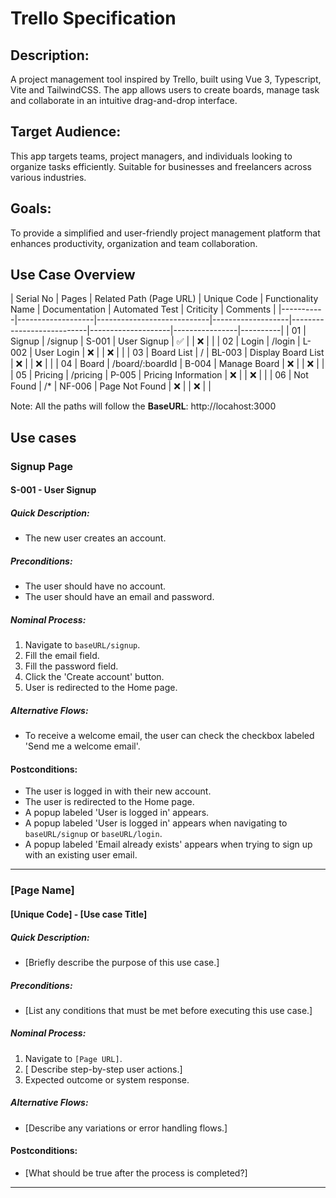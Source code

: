 Trello Specification
====================

## Description:
A project management tool inspired by Trello, built using Vue 3, Typescript, Vite and TailwindCSS. The app allows users to create boards, manage task and collaborate in an intuitive drag-and-drop interface.

## Target Audience:
This app targets teams, project managers, and individuals looking to organize tasks efficiently. Suitable for businesses and freelancers across various industries.

## Goals:
To provide a simplified and user-friendly project management platform that enhances productivity, organization and team collaboration.


## Use Case Overview

| Serial No | Pages             | Related Path (Page URL)    | Unique Code       | Functionality Name        | Documentation      | Automated Test | Criticity | Comments |
|-----------|-------------------|----------------------------|-------------------|---------------------------|--------------------|----------------|----------|
| 01        | Signup            | /signup                    | S-001              | User Signup               | ✅            |      | ❌              |          |
| 02        | Login             | /login                     | L-002              | User Login                | ❌            |      | ❌              |          |
| 03        | Board List        | /                          | BL-003             | Display Board List        | ❌            |      | ❌              |          |
| 04        | Board             | /board/:boardId              | B-004              | Manage Board              | ❌            |      | ❌              |          |
| 05        | Pricing           | /pricing                   | P-005              | Pricing Information       | ❌            |      | ❌              |          |
| 06        | Not Found         | /*                         | NF-006             | Page Not Found            | ❌            |      | ❌              |          |

Note: All the paths will follow the **BaseURL**: http://locahost:3000

## Use cases

### Signup Page
#### S-001 - User Signup
##### Quick Description:
- The new user creates an account.

##### Preconditions:
- The user should have no account.
- The user should have an email and password.

##### Nominal Process:
1. Navigate to `baseURL/signup`.
2. Fill the email field.
3. Fill the password field.
4. Click the 'Create account' button.
5. User is redirected to the Home page.

##### Alternative Flows:
- To receive a welcome email, the user can check the checkbox labeled 'Send me a welcome email'.

#### Postconditions:
- The user is logged in with their new account.
- The user is redirected to the Home page.
- A popup labeled 'User is logged in' appears.
- A popup labeled 'User is logged in' appears when navigating to `baseURL/signup` or `baseURL/login`.
- A popup labeled 'Email already exists' appears when trying to sign up with an existing user email.

***

### [Page Name]
#### [Unique Code] - [Use case Title]
##### Quick Description:
- [Briefly describe the purpose of this use case.]

##### Preconditions:
- [List any conditions that must be met before executing this use case.]

##### Nominal Process:
1. Navigate to `[Page URL]`.
2. [ Describe step-by-step user actions.]
3. Expected outcome or system response.

##### Alternative Flows:
- [Describe any variations or error handling flows.]

#### Postconditions:
- [What should be true after the process is completed?]

***